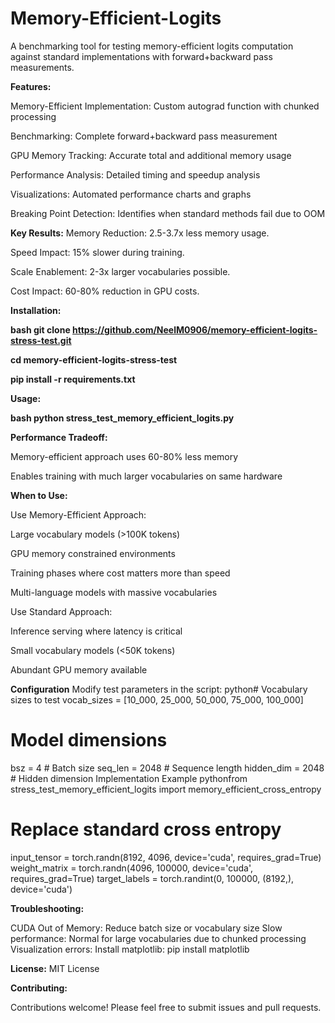 # Memory-Efficient-Logits
A benchmarking tool for testing memory-efficient logits computation against standard implementations with forward+backward pass measurements.

**Features:**

Memory-Efficient Implementation: Custom autograd function with chunked processing

Benchmarking: Complete forward+backward pass measurement

GPU Memory Tracking: Accurate total and additional memory usage

Performance Analysis: Detailed timing and speedup analysis

Visualizations: Automated performance charts and graphs

Breaking Point Detection: Identifies when standard methods fail due to OOM

**Key Results:**
Memory Reduction: 2.5-3.7x less memory usage. 

Speed Impact: 15% slower during training. 

Scale Enablement: 2-3x larger vocabularies possible.

Cost Impact: 60-80% reduction in GPU costs.


**Installation:** 

**bash git clone https://github.com/NeelM0906/memory-efficient-logits-stress-test.git**

**cd memory-efficient-logits-stress-test**

**pip install -r requirements.txt**

**Usage:**

**bash python stress_test_memory_efficient_logits.py**


**Performance Tradeoff:**

Memory-efficient approach uses 60-80% less memory

Enables training with much larger vocabularies on same hardware

**When to Use:**

Use Memory-Efficient Approach:

Large vocabulary models (>100K tokens)

GPU memory constrained environments

Training phases where cost matters more than speed

Multi-language models with massive vocabularies

Use Standard Approach:

Inference serving where latency is critical

Small vocabulary models (<50K tokens)

Abundant GPU memory available

**Configuration**
Modify test parameters in the script:
python# Vocabulary sizes to test
vocab_sizes = [10_000, 25_000, 50_000, 75_000, 100_000]

# Model dimensions
bsz = 4          # Batch size
seq_len = 2048   # Sequence length
hidden_dim = 2048 # Hidden dimension
Implementation Example
pythonfrom stress_test_memory_efficient_logits import memory_efficient_cross_entropy

# Replace standard cross entropy
input_tensor = torch.randn(8192, 4096, device='cuda', requires_grad=True)
weight_matrix = torch.randn(4096, 100000, device='cuda', requires_grad=True)
target_labels = torch.randint(0, 100000, (8192,), device='cuda')


**Troubleshooting:**

CUDA Out of Memory: Reduce batch size or vocabulary size
Slow performance: Normal for large vocabularies due to chunked processing
Visualization errors: Install matplotlib: pip install matplotlib

**License:**
MIT License 

**Contributing:**

Contributions welcome! Please feel free to submit issues and pull requests.
